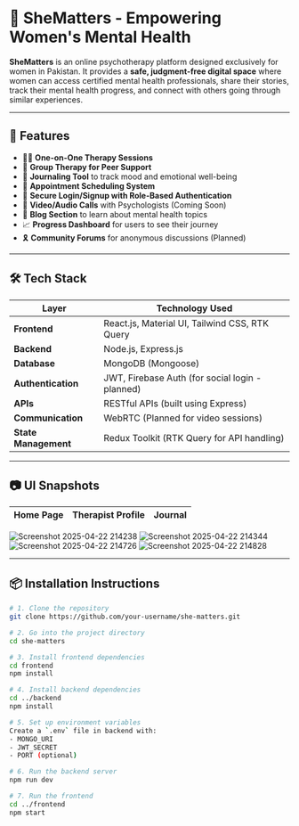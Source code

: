 # 💖 SheMatters - Empowering Women's Mental Health

**SheMatters** is an online psychotherapy platform designed exclusively for women in Pakistan. It provides a **safe, judgment-free digital space** where women can access certified mental health professionals, share their stories, track their mental health progress, and connect with others going through similar experiences.

---

## 🚀 Features

- 👩‍⚕️ **One-on-One Therapy Sessions**
- 👭 **Group Therapy for Peer Support**
- 📔 **Journaling Tool** to track mood and emotional well-being
- 📅 **Appointment Scheduling System**
- 🔐 **Secure Login/Signup with Role-Based Authentication**
- 💬 **Video/Audio Calls** with Psychologists (Coming Soon)
- 📰 **Blog Section** to learn about mental health topics
- 📈 **Progress Dashboard** for users to see their journey
- 🎗️ **Community Forums** for anonymous discussions (Planned)

---

## 🛠️ Tech Stack

| Layer         | Technology Used                             |
|---------------|---------------------------------------------|
| **Frontend**  | React.js, Material UI, Tailwind CSS, RTK Query |
| **Backend**   | Node.js, Express.js                         |
| **Database**  | MongoDB (Mongoose)                          |
| **Authentication** | JWT, Firebase Auth (for social login - planned) |
| **APIs**      | RESTful APIs (built using Express)          |
| **Communication** | WebRTC (Planned for video sessions)        |
| **State Management** | Redux Toolkit (RTK Query for API handling) |

---

## 📷 UI Snapshots

| Home Page | Therapist Profile | Journal |
|-----------|-------------------|---------|
![Screenshot 2025-04-22 214238](https://github.com/user-attachments/assets/dea54af5-935a-4ca4-ab72-f59ea786fae6)
![Screenshot 2025-04-22 214344](https://github.com/user-attachments/assets/5c32b7bb-ae4e-4dd6-82b1-8c13461471be)
![Screenshot 2025-04-22 214726](https://github.com/user-attachments/assets/4d434359-cd0c-4d51-804d-9898679066e6)
![Screenshot 2025-04-22 214828](https://github.com/user-attachments/assets/4fa7cbdc-e2c8-4cb1-b375-3ceff9ea689a)


---

## 📦 Installation Instructions

```bash
# 1. Clone the repository
git clone https://github.com/your-username/she-matters.git

# 2. Go into the project directory
cd she-matters

# 3. Install frontend dependencies
cd frontend
npm install

# 4. Install backend dependencies
cd ../backend
npm install

# 5. Set up environment variables
Create a `.env` file in backend with:
- MONGO_URI
- JWT_SECRET
- PORT (optional)

# 6. Run the backend server
npm run dev

# 7. Run the frontend
cd ../frontend
npm start
